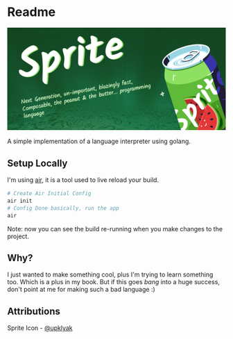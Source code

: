 # Readme

![image](./docs/artboard.jpg)

A simple implementation of a language interpreter using golang.

## Setup Locally

I'm using [air](https://github.com/cosmtrek/air), it is a tool used to live reload your build.

```bash
# Create Air Initial Config
air init
# Config Done basically, run the app
air
```

Note: now you can see the build re-running when you make changes to the project.

## Why?

I just wanted to make something cool, plus I'm trying to learn something too. Which is a plus in my book. But if this goes *bang* into a huge success, don't point at me for making such a bad language :)

## Attributions

Sprite Icon - [@upklyak](https://www.freepik.com/author/upklyak)
